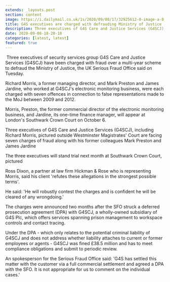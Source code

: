 ```yaml
---
extends: _layouts.post
section: content
image: https://i.dailymail.co.uk/1s/2020/09/08/17/32925612-0-image-a-8_1599583883465.jpg 
title: G4S executives are charged with defrauding Ministry of Justice 
description: Three executives of G4S Care and Justice Services (G4SCJ), including Richard Morris, pictured, along with Mark Preston and James Jardine will stand trial next month at Southwark Crown Court. 
date: 2020-09-08-18-20-18 
categories: [latest, latest] 
featured: true 
--- 
```

 Three executives of security services group G4S Care and Justice Services (G4SCJ) have been charged with fraud over a multi-year scheme to defraud the Ministry of Justice, the UK Serious Fraud Office said on Tuesday.

Richard Morris, a former managing director, and Mark Preston and James Jardine, who worked at G4SCJ's electronic monitoring business, were each charged with seven offences in connection to false representations made to the MoJ between 2009 and 2012.

Morris, Preston, the former commercial director of the electronic monitoring business, and Jardine, its one-time finance manager, will appear at London's Southwark Crown Court on October 6.

Three executives of G4S Care and Justice Services (G4SCJ), including Richard Morris, pictured outside Westminster Magistrates' Court are facing seven charges of fraud along with his former colleagues Mark Preston and James Jardine

The three executives will stand trial next month at Southwark Crown Court, pictured 

Ross Dixon, a partner at law firm Hickman & Rose who is representing Morris, said his client 'refutes these allegations in the strongest possible terms'.

He said: 'He will robustly contest the charges and is confident he will be cleared of any wrongdoing.'

The charges were announced two months after the SFO struck a deferred prosecution agreement (DPA) with G4SCJ, a wholly-owned subsidiary of G4S Plc, which offers services spanning prison management to workspace controls and contact tracing.

Under the DPA - which only relates to the potential criminal liability of G4SCJ and does not address whether liability attaches to current or former employees or agents - G4SCJ was fined £38.5 million and has to meet compliance obligations and submit to periodic review.

An spokesperson for the Serious Fraud Office said: 'G4S has settled this matter with the customer via a full commercial settlement and agreed a DPA with the SFO. It is not appropriate for us to comment on the individual cases.' 

